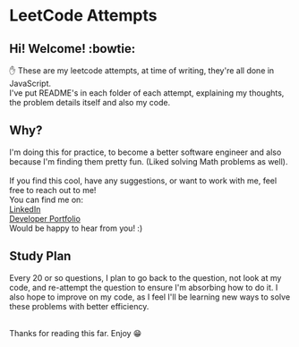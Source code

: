 # LeetCode Attempts

## Hi! Welcome! :bowtie:

:raised_hand: These are my leetcode attempts, at time of writing, they're all done in JavaScript. <br /> I've put README's in each folder of each attempt, explaining my thoughts, the problem details itself and also my code.

## Why?

I'm doing this for practice, to become a better software engineer and also because I'm finding them pretty fun. (Liked solving Math problems as well).
<br /><br />
If you find this cool, have any suggestions, or want to work with me, feel free to reach out to me! <br />
You can find me on: <br />
[LinkedIn](https://www.linkedin.com/in/jeremy-tuesley/) <br />
[Developer Portfolio](https://www.jeremytuesley.com/) <br />
Would be happy to hear from you! :)

## Study Plan

Every 20 or so questions, I plan to go back to the question, not look at my code, and re-attempt the question to ensure I'm absorbing how to do it. I also hope to improve on my code, as I feel I'll be learning new ways to solve these problems with better efficiency. <br /> <br />

Thanks for reading this far. Enjoy :grin:
